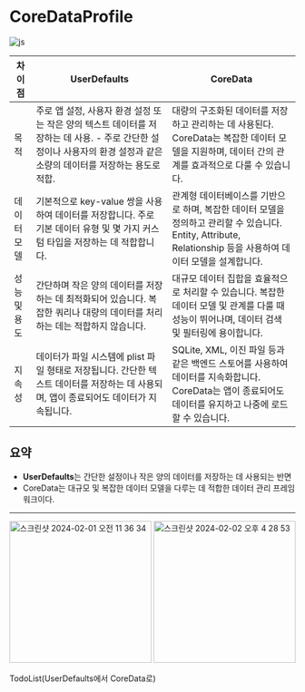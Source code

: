 # CoreDataProfile
![js](https://img.shields.io/badge/Swift-FA7343?style=for-the-badge&logo=swift&logoColor=white)



|차이점|UserDefaults|**CoreData**|
|------|---|---|
|목적|주로 앱 설정, 사용자 환경 설정 또는 작은 양의 텍스트 데이터를 저장하는 데 사용. - 주로 간단한 설정이나 사용자의 환경 설정과 같은 소량의 데이터를 저장하는 용도로 적합.|대량의 구조화된 데이터를 저장하고 관리하는 데 사용된다. CoreData는 복잡한 데이터 모델을 지원하며, 데이터 간의 관계를 효과적으로 다룰 수 있습니다.|
|데이터 모델|기본적으로 key-value 쌍을 사용하여 데이터를 저장합니다. 주로 기본 데이터 유형 및 몇 가지 커스텀 타입을 저장하는 데 적합합니다.|관계형 데이터베이스를 기반으로 하며, 복잡한 데이터 모델을 정의하고 관리할 수 있습니다. Entity, Attribute, Relationship 등을 사용하여 데이터 모델을 설계합니다.|
|성능 및 용도|간단하며 작은 양의 데이터를 저장하는 데 최적화되어 있습니다. 복잡한 쿼리나 대량의 데이터를 처리하는 데는 적합하지 않습니다.|대규모 데이터 집합을 효율적으로 처리할 수 있습니다. 복잡한 데이터 모델 및 관계를 다룰 때 성능이 뛰어나며, 데이터 검색 및 필터링에 용이합니다.|
|지속성|데이터가 파일 시스템에 plist 파일 형태로 저장됩니다. 간단한 텍스트 데이터를 저장하는 데 사용되며, 앱이 종료되어도 데이터가 지속됩니다.|SQLite, XML, 이진 파일 등과 같은 백엔드 스토어를 사용하여 데이터를 지속화합니다. CoreData는 앱이 종료되어도 데이터를 유지하고 나중에 로드할 수 있습니다.|

## 요약
- **UserDefaults**는 간단한 설정이나 작은 양의 데이터를 저장하는 데 사용되는 반면
- CoreData는 대규모 및 복잡한 데이터 모델을 다루는 데 적합한 데이터 관리 프레임워크이다.
---

<img width="250" alt="스크린샷 2024-02-01 오전 11 36 34" src="https://github.com/JosephSeong/CoreDataProfile/assets/48307813/009ef953-35cb-4944-b6a3-c18ba4584c0e">

<img width="250" alt="스크린샷 2024-02-02 오후 4 28 53" src="https://github.com/JosephSeong/CoreDataProfile/assets/48307813/df84de8d-735b-4491-aafe-29b99bad27bf">




TodoList(UserDefaults에서 CoreData로)
